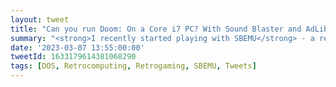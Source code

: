 ```yaml
---
layout: tweet
title: "Can you run Doom: On a Core i7 PC? With Sound Blaster and AdLib audio? Natively in DOS? With SBEMU you can! It's a game changer!"
summary: "<strong>I recently started playing with SBEMU</strong> - a revolutionary new DOS program that emulates a Sound Blaster card. With SBEMU running, I was able to play Doom with FM audio and sound, <strong>natively</strong> on my Core i7 PC. Very cool!"
date: '2023-03-07 13:55:00:00'
tweetId: 1633179614381068290
tags: [DOS, Retrocomputing, Retrogaming, SBEMU, Tweets]
---
```

